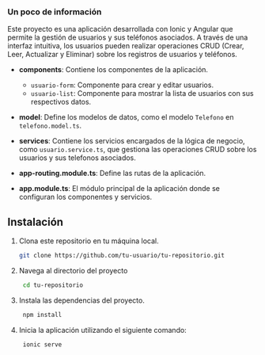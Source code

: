 
### Un poco de información

Este proyecto es una aplicación desarrollada con Ionic y Angular que permite la gestión de usuarios y sus teléfonos asociados.
A través de una interfaz intuitiva, los usuarios pueden realizar operaciones CRUD (Crear, Leer, Actualizar y Eliminar) sobre los registros de usuarios y teléfonos.

- **components**: Contiene los componentes de la aplicación.
  - `usuario-form`: Componente para crear y editar usuarios.
  - `usuario-list`: Componente para mostrar la lista de usuarios con sus respectivos datos.
  
- **model**: Define los modelos de datos, como el modelo `Telefono` en `telefono.model.ts`.

- **services**: Contiene los servicios encargados de la lógica de negocio, como `usuario.service.ts`, que gestiona las operaciones CRUD sobre los usuarios y sus telefonos asociados.

- **app-routing.module.ts**: Define las rutas de la aplicación.

- **app.module.ts**: El módulo principal de la aplicación donde se configuran los componentes y servicios.

## Instalación

1. Clona este repositorio en tu máquina local.

   ```bash
   git clone https://github.com/tu-usuario/tu-repositorio.git

2. Navega al directorio del proyecto
   
   ```bash
    cd tu-repositorio
   
4. Instala las dependencias del proyecto.

   ```bash
    npm install

5. Inicia la aplicación utilizando el siguiente comando:
   
   ```bash
    ionic serve

